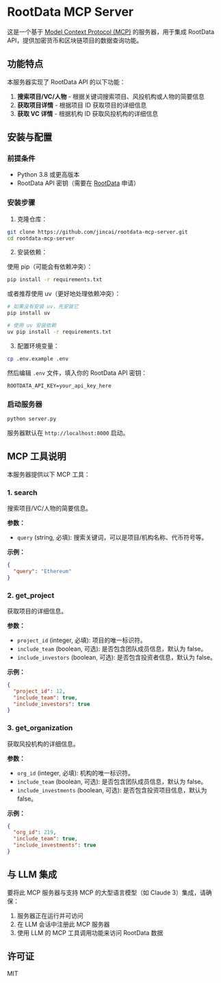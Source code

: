 # RootData MCP Server

这是一个基于 [Model Context Protocol (MCP)](https://github.com/microsoft/model-context-protocol) 的服务器，用于集成 RootData API，提供加密货币和区块链项目的数据查询功能。

## 功能特点

本服务器实现了 RootData API 的以下功能：

1. **搜索项目/VC/人物** - 根据关键词搜索项目、风投机构或人物的简要信息
2. **获取项目详情** - 根据项目 ID 获取项目的详细信息
3. **获取 VC 详情** - 根据机构 ID 获取风投机构的详细信息

## 安装与配置

### 前提条件

- Python 3.8 或更高版本
- RootData API 密钥（需要在 [RootData](https://www.rootdata.com/) 申请）

### 安装步骤

1. 克隆仓库：

```bash
git clone https://github.com/jincai/rootdata-mcp-server.git
cd rootdata-mcp-server
```

2. 安装依赖：

使用 pip（可能会有依赖冲突）：
```bash
pip install -r requirements.txt
```

或者推荐使用 uv（更好地处理依赖冲突）：
```bash
# 如果没有安装 uv，先安装它
pip install uv

# 使用 uv 安装依赖
uv pip install -r requirements.txt
```

3. 配置环境变量：

```bash
cp .env.example .env
```

然后编辑 `.env` 文件，填入你的 RootData API 密钥：

```
ROOTDATA_API_KEY=your_api_key_here
```

### 启动服务器

```bash
python server.py
```

服务器默认在 `http://localhost:8000` 启动。

## MCP 工具说明

本服务器提供以下 MCP 工具：

### 1. search

搜索项目/VC/人物的简要信息。

**参数：**
- `query` (string, 必填): 搜索关键词，可以是项目/机构名称、代币符号等。

**示例：**
```json
{
  "query": "Ethereum"
}
```

### 2. get_project

获取项目的详细信息。

**参数：**
- `project_id` (integer, 必填): 项目的唯一标识符。
- `include_team` (boolean, 可选): 是否包含团队成员信息，默认为 false。
- `include_investors` (boolean, 可选): 是否包含投资者信息，默认为 false。

**示例：**
```json
{
  "project_id": 12,
  "include_team": true,
  "include_investors": true
}
```

### 3. get_organization

获取风投机构的详细信息。

**参数：**
- `org_id` (integer, 必填): 机构的唯一标识符。
- `include_team` (boolean, 可选): 是否包含团队成员信息，默认为 false。
- `include_investments` (boolean, 可选): 是否包含投资项目信息，默认为 false。

**示例：**
```json
{
  "org_id": 219,
  "include_team": true,
  "include_investments": true
}
```

## 与 LLM 集成

要将此 MCP 服务器与支持 MCP 的大型语言模型（如 Claude 3）集成，请确保：

1. 服务器正在运行并可访问
2. 在 LLM 会话中注册此 MCP 服务器
3. 使用 LLM 的 MCP 工具调用功能来访问 RootData 数据

## 许可证

MIT
